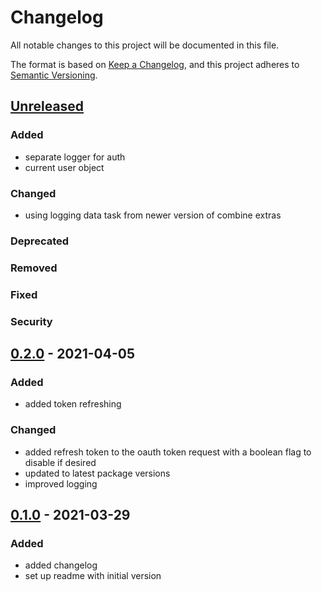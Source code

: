 # Changelog

All notable changes to this project will be documented in this file.

The format is based on [Keep a Changelog](https://keepachangelog.com/en/1.0.0/),
and this project adheres to [Semantic Versioning](https://semver.org/spec/v2.0.0.html).

## [Unreleased]
### Added
- separate logger for auth
- current user object
### Changed
- using logging data task from newer version of combine extras
### Deprecated
### Removed
### Fixed
### Security

## [0.2.0] - 2021-04-05
### Added
- added token refreshing
### Changed
- added refresh token to the oauth token request with a boolean flag to disable if desired
- updated to latest package versions
- improved logging

## [0.1.0] - 2021-03-29
### Added
- added changelog
- set up readme with initial version

[Unreleased]: https://github.com/andybezaire/JiraAPI/compare/0.2.0...HEAD
[0.2.0]: https://github.com/andybezaire/JiraAPI/compare/0.1.0...0.2.0
[0.1.0]: https://github.com/andybezaire/JiraAPI/releases/tag/0.1.0
